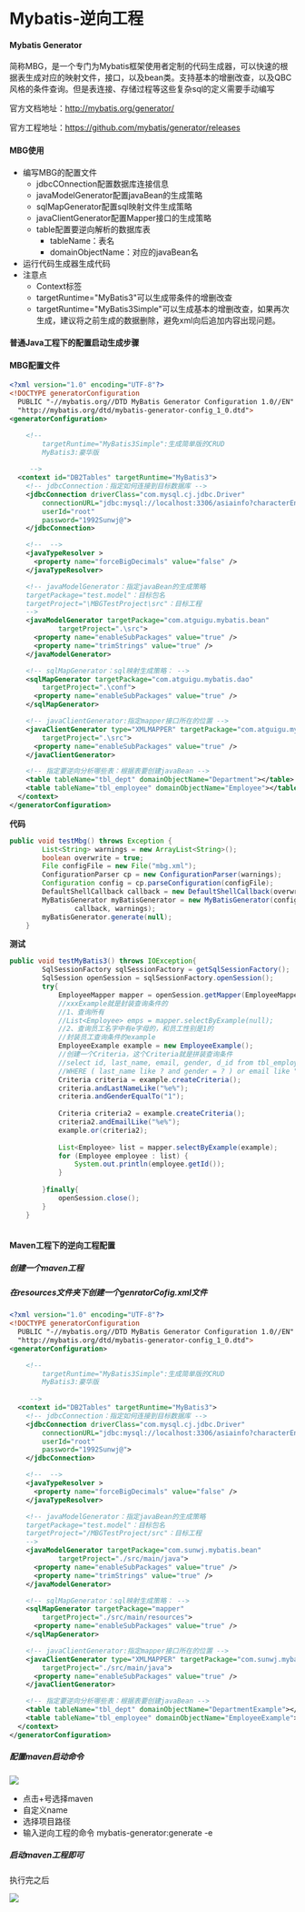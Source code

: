 # Mybatis-逆向工程

#### Mybatis Generator

​		简称MBG，是一个专门为Mybatis框架使用者定制的代码生成器，可以快速的根据表生成对应的映射文件，接口，以及bean类。支持基本的增删改查，以及QBC风格的条件查询。但是表连接、存储过程等这些复杂sql的定义需要手动编写

官方文档地址：http://mybatis.org/generator/

官方工程地址：https://github.com/mybatis/generator/releases

#### MBG使用

* 编写MBG的配置文件
  * jdbcCOnnection配置数据库连接信息
  * javaModelGenerator配置javaBean的生成策略
  * sqlMapGenerator配置sql映射文件生成策略
  * javaClientGenerator配置Mapper接口的生成策略
  * table配置要逆向解析的数据库表
    * tableName：表名
    * domainObjectName：对应的javaBean名
* 运行代码生成器生成代码
* 注意点
  * Context标签
  * targetRuntime="MyBatis3"可以生成带条件的增删改查
  * targetRuntime="MyBatis3Simple"可以生成基本的增删改查，如果再次生成，建议将之前生成的数据删除，避免xml向后追加内容出现问题。

#### 普通Java工程下的配置启动生成步骤

#### MBG配置文件

```xml
<?xml version="1.0" encoding="UTF-8"?>
<!DOCTYPE generatorConfiguration
  PUBLIC "-//mybatis.org//DTD MyBatis Generator Configuration 1.0//EN"
  "http://mybatis.org/dtd/mybatis-generator-config_1_0.dtd">
<generatorConfiguration>

	<!-- 
		targetRuntime="MyBatis3Simple":生成简单版的CRUD
		MyBatis3:豪华版
	
	 -->
  <context id="DB2Tables" targetRuntime="MyBatis3">
  	<!-- jdbcConnection：指定如何连接到目标数据库 -->
    <jdbcConnection driverClass="com.mysql.cj.jdbc.Driver"
        connectionURL="jdbc:mysql://localhost:3306/asiainfo?characterEncoding=utf8"
        userId="root"
        password="1992Sunwj@">
    </jdbcConnection>

	<!--  -->
    <javaTypeResolver >
      <property name="forceBigDecimals" value="false" />
    </javaTypeResolver>

	<!-- javaModelGenerator：指定javaBean的生成策略 
	targetPackage="test.model"：目标包名
	targetProject="\MBGTestProject\src"：目标工程
	-->
    <javaModelGenerator targetPackage="com.atguigu.mybatis.bean" 
    		targetProject=".\src">
      <property name="enableSubPackages" value="true" />
      <property name="trimStrings" value="true" />
    </javaModelGenerator>

	<!-- sqlMapGenerator：sql映射生成策略： -->
    <sqlMapGenerator targetPackage="com.atguigu.mybatis.dao"  
    	targetProject=".\conf">
      <property name="enableSubPackages" value="true" />
    </sqlMapGenerator>

	<!-- javaClientGenerator:指定mapper接口所在的位置 -->
    <javaClientGenerator type="XMLMAPPER" targetPackage="com.atguigu.mybatis.dao"  
    	targetProject=".\src">
      <property name="enableSubPackages" value="true" />
    </javaClientGenerator>

	<!-- 指定要逆向分析哪些表：根据表要创建javaBean -->
    <table tableName="tbl_dept" domainObjectName="Department"></table>
    <table tableName="tbl_employee" domainObjectName="Employee"></table>
  </context>
</generatorConfiguration>

```

**代码**

```java
public void testMbg() throws Exception {
		List<String> warnings = new ArrayList<String>();
		boolean overwrite = true;
		File configFile = new File("mbg.xml");
		ConfigurationParser cp = new ConfigurationParser(warnings);
		Configuration config = cp.parseConfiguration(configFile);
		DefaultShellCallback callback = new DefaultShellCallback(overwrite);
		MyBatisGenerator myBatisGenerator = new MyBatisGenerator(config,
				callback, warnings);
		myBatisGenerator.generate(null);
	}
```

**测试**

```java
public void testMyBatis3() throws IOException{
		SqlSessionFactory sqlSessionFactory = getSqlSessionFactory();
		SqlSession openSession = sqlSessionFactory.openSession();
		try{
			EmployeeMapper mapper = openSession.getMapper(EmployeeMapper.class);
			//xxxExample就是封装查询条件的
			//1、查询所有
			//List<Employee> emps = mapper.selectByExample(null);
			//2、查询员工名字中有e字母的，和员工性别是1的
			//封装员工查询条件的example
			EmployeeExample example = new EmployeeExample();
			//创建一个Criteria，这个Criteria就是拼装查询条件
			//select id, last_name, email, gender, d_id from tbl_employee 
			//WHERE ( last_name like ? and gender = ? ) or email like "%e%"
			Criteria criteria = example.createCriteria();
			criteria.andLastNameLike("%e%");
			criteria.andGenderEqualTo("1");
			
			Criteria criteria2 = example.createCriteria();
			criteria2.andEmailLike("%e%");
			example.or(criteria2);
			
			List<Employee> list = mapper.selectByExample(example);
			for (Employee employee : list) {
				System.out.println(employee.getId());
			}
			
		}finally{
			openSession.close();
		}
	}
	
```

#### Maven工程下的逆向工程配置

##### 创建一个maven工程

##### 在resources文件夹下创建一个genratorCofig.xml文件

```xml
<?xml version="1.0" encoding="UTF-8"?>
<!DOCTYPE generatorConfiguration
  PUBLIC "-//mybatis.org//DTD MyBatis Generator Configuration 1.0//EN"
  "http://mybatis.org/dtd/mybatis-generator-config_1_0.dtd">
<generatorConfiguration>

	<!-- 
		targetRuntime="MyBatis3Simple":生成简单版的CRUD
		MyBatis3:豪华版
	
	 -->
  <context id="DB2Tables" targetRuntime="MyBatis3">
  	<!-- jdbcConnection：指定如何连接到目标数据库 -->
    <jdbcConnection driverClass="com.mysql.cj.jdbc.Driver"
        connectionURL="jdbc:mysql://localhost:3306/asiainfo?characterEncoding=utf8"
        userId="root"
        password="1992Sunwj@">
    </jdbcConnection>

	<!--  -->
    <javaTypeResolver >
      <property name="forceBigDecimals" value="false" />
    </javaTypeResolver>

	<!-- javaModelGenerator：指定javaBean的生成策略 
	targetPackage="test.model"：目标包名
	targetProject="/MBGTestProject/src"：目标工程
	-->
    <javaModelGenerator targetPackage="com.sunwj.mybatis.bean"
    		targetProject="./src/main/java">
      <property name="enableSubPackages" value="true" />
      <property name="trimStrings" value="true" />
    </javaModelGenerator>

	<!-- sqlMapGenerator：sql映射生成策略： -->
    <sqlMapGenerator targetPackage="mapper"
    	targetProject="./src/main/resources">
      <property name="enableSubPackages" value="true" />
    </sqlMapGenerator>

	<!-- javaClientGenerator:指定mapper接口所在的位置 -->
    <javaClientGenerator type="XMLMAPPER" targetPackage="com.sunwj.mybatis.mapper"
    	targetProject="./src/main/java">
      <property name="enableSubPackages" value="true" />
    </javaClientGenerator>

	<!-- 指定要逆向分析哪些表：根据表要创建javaBean -->
    <table tableName="tbl_dept" domainObjectName="DepartmentExample"></table>
    <table tableName="tbl_employee" domainObjectName="EmployeeExample"></table>
  </context>
</generatorConfiguration>

```

##### 配置maven启动命令

![](/Users/sunwj/Documents/GitHub/JavaGitBook/image/mybatis逆向工程.png)

* 点击+号选择maven
* 自定义name
* 选择项目路径
* 输入逆向工程的命令 mybatis-generator:generate -e

##### 启动maven工程即可

执行完之后

![](/Users/sunwj/Documents/GitHub/JavaGitBook/image/mybatis逆向工程结构.png)

